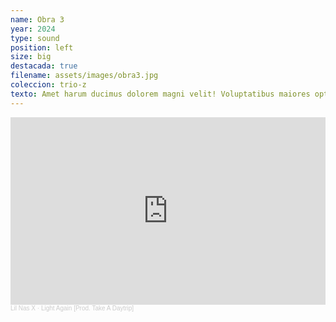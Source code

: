 ```yaml
---
name: Obra 3
year: 2024
type: sound
position: left
size: big
destacada: true
filename: assets/images/obra3.jpg
coleccion: trio-z
texto: Amet harum ducimus dolorem magni velit! Voluptatibus maiores optio ratione odit dolores! Modi quod eos corporis beatae consequuntur Nostrum tempore mollitia maxime magni voluptas! Modi quibusdam quia iste facere est
---
```

<iframe width="100%" height="300" scrolling="no" frameborder="no" allow="autoplay" src="https://w.soundcloud.com/player/?url=https%3A//api.soundcloud.com/tracks/1787321839&color=%23ff5500&auto_play=false&hide_related=false&show_comments=true&show_user=true&show_reposts=false&show_teaser=true&visual=true"></iframe><div style="font-size: 10px; color: #cccccc;line-break: anywhere;word-break: normal;overflow: hidden;white-space: nowrap;text-overflow: ellipsis; font-family: Interstate,Lucida Grande,Lucida Sans Unicode,Lucida Sans,Garuda,Verdana,Tahoma,sans-serif;font-weight: 100;"><a href="https://soundcloud.com/secret-service-862007284" title="Lil Nas X" target="_blank" style="color: #cccccc; text-decoration: none;">Lil Nas X</a> · <a href="https://soundcloud.com/secret-service-862007284/light-again-demo-170" title="Light Again [Prod. Take A Daytrip]" target="_blank" style="color: #cccccc; text-decoration: none;">Light Again [Prod. Take A Daytrip]</a></div>
